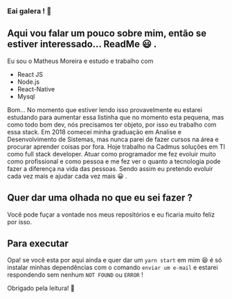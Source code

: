 ### Eai galera ! 👋

## Aqui vou falar um pouco sobre mim, então se estiver interessado... ReadMe :smiley: .

Eu sou o Matheus Moreira e estudo e trabalho com 
  * React JS
  * Node.js
  * React-Native
  * Mysql
  
Bom...
No momento que estiver lendo isso provavelmente eu estarei estudando para aumentar essa listinha que no momento esta pequena, mas como todo bom dev,
nós precisamos ter objeto, por isso eu trabalho com essa stack.
Em 2018 comecei minha graduação em Analise e Desenvolvimento de Sistemas, mas nunca parei de fazer cursos na área e procurar aprender coisas por fora.
Hoje trabalho na Cadmus soluções em TI como full stack developer.
Atuar como programador me fez evoluir muito como profissional e como pessoa e me fez ver o quanto a tecnologia pode fazer a diferença na vida das pessoas.
Sendo assim eu pretendo evoluir cada vez mais e ajudar cada vez mais :grinning: .

## Quer dar uma olhada no que eu sei fazer ?
Você pode fuçar a vontade nos meus repositórios e eu ficaria muito feliz por isso.

## Para executar 
Opa! se você esta por aqui ainda e quer dar um `yarn start` em mim :satisfied: é só instalar minhas dependências com o comando `enviar um e-mail`
e estarei respondendo sem nenhum `NOT FOUND` ou `ERROR` !


Obrigado pela leitura! :punch:
